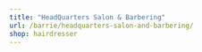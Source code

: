 ```yaml
---
title: "HeadQuarters Salon & Barbering"
url: /barrie/headquarters-salon-and-barbering/
shop: hairdresser
---
```

